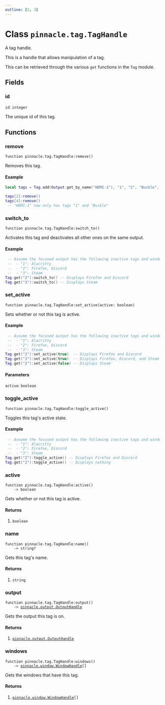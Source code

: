 ```yaml
---
outline: [2, 3]
---
```


# Class `pinnacle.tag.TagHandle`


A tag handle.

This is a handle that allows manipulation of a tag.

This can be retrieved through the various `get` functions in the `Tag` module.

## Fields

### id

`id`: <code>integer</code>

The unique id of this tag.


## Functions

### <Badge type="method" text="method" /> remove

<div class="language-lua"><pre><code>function pinnacle.tag.TagHandle:remove()</code></pre></div>

Removes this tag.

#### Example
```lua
local tags = Tag.add(Output.get_by_name("HDMI-1"), "1", "2", "Buckle", "Shoe")

tags[2]:remove()
tags[4]:remove()
 -- "HDMI-1" now only has tags "1" and "Buckle"
```






### <Badge type="method" text="method" /> switch_to

<div class="language-lua"><pre><code>function pinnacle.tag.TagHandle:switch_to()</code></pre></div>

Activates this tag and deactivates all other ones on the same output.

#### Example
```lua
 -- Assume the focused output has the following inactive tags and windows:
 --  - "1": Alacritty
 --  - "2": Firefox, Discord
 --  - "3": Steam
Tag.get("2"):switch_to() -- Displays Firefox and Discord
Tag.get("3"):switch_to() -- Displays Steam
```






### <Badge type="method" text="method" /> set_active

<div class="language-lua"><pre><code>function pinnacle.tag.TagHandle:set_active(active: boolean)</code></pre></div>

Sets whether or not this tag is active.

#### Example
```lua
 -- Assume the focused output has the following inactive tags and windows:
 --  - "1": Alacritty
 --  - "2": Firefox, Discord
 --  - "3": Steam
Tag.get("2"):set_active(true)  -- Displays Firefox and Discord
Tag.get("3"):set_active(true)  -- Displays Firefox, Discord, and Steam
Tag.get("2"):set_active(false) -- Displays Steam
```


#### Parameters

`active`: <code>boolean</code>






### <Badge type="method" text="method" /> toggle_active

<div class="language-lua"><pre><code>function pinnacle.tag.TagHandle:toggle_active()</code></pre></div>

Toggles this tag's active state.

#### Example
```lua
 -- Assume the focused output has the following inactive tags and windows:
 --  - "1": Alacritty
 --  - "2": Firefox, Discord
 --  - "3": Steam
Tag.get("2"):toggle_active() -- Displays Firefox and Discord
Tag.get("2"):toggle_active() -- Displays nothing
```






### <Badge type="method" text="method" /> active

<div class="language-lua"><pre><code>function pinnacle.tag.TagHandle:active()
    -> boolean</code></pre></div>

Gets whether or not this tag is active.




#### Returns

1. <code>boolean</code>




### <Badge type="method" text="method" /> name

<div class="language-lua"><pre><code>function pinnacle.tag.TagHandle:name()
    -> string?</code></pre></div>

Gets this tag's name.




#### Returns

1. <code>string</code>




### <Badge type="method" text="method" /> output

<div class="language-lua"><pre><code>function pinnacle.tag.TagHandle:output()
    -> <a href="/lua-reference/0.1.0-alpha.2/classes/pinnacle.output.OutputHandle">pinnacle.output.OutputHandle</a></code></pre></div>

Gets the output this tag is on.




#### Returns

1. <code><a href="/lua-reference/0.1.0-alpha.2/classes/pinnacle.output.OutputHandle">pinnacle.output.OutputHandle</a></code>




### <Badge type="method" text="method" /> windows

<div class="language-lua"><pre><code>function pinnacle.tag.TagHandle:windows()
    -> <a href="/lua-reference/0.1.0-alpha.2/classes/pinnacle.window.WindowHandle">pinnacle.window.WindowHandle</a>[]</code></pre></div>

Gets the windows that have this tag.




#### Returns

1. <code><a href="/lua-reference/0.1.0-alpha.2/classes/pinnacle.window.WindowHandle">pinnacle.window.WindowHandle</a>[]</code>



